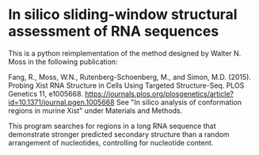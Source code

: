 # In silico sliding-window structural assessment of RNA sequences

This is a python reimplementation of the method designed by Walter N. Moss in the following publication:

Fang, R., Moss, W.N., Rutenberg-Schoenberg, M., and Simon, M.D. (2015). Probing Xist RNA Structure in Cells Using Targeted Structure-Seq. PLOS Genetics 11, e1005668.
https://journals.plos.org/plosgenetics/article?id=10.1371/journal.pgen.1005668
See "In silico analysis of conformation regions in murine Xist" under Materials and Methods.

This program searches for regions in a long RNA sequence that demonstrate stronger predicted secondary structure than a random arrangement of nucleotides, controlling for nucleotide content.
